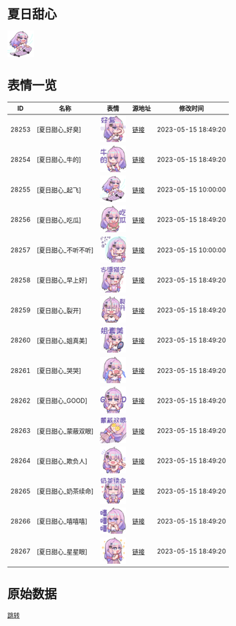 # 夏日甜心

<img src="./cover.png" height="60" alt="cover" />

# 表情一览

|ID|名称|表情|源地址|修改时间|
|----|----|----|----|----|
|28253|[夏日甜心_好臭]|<img src="./pic/028253_%5B夏日甜心_好臭%5D.png" height="60" alt="好臭"/>|[链接](https://i0.hdslb.com/bfs/garb/24824b4ae8c39a2c9a5850cb307f18aa1cb473d9.png)|2023-05-15 18:49:20|
|28254|[夏日甜心_牛的]|<img src="./pic/028254_%5B夏日甜心_牛的%5D.png" height="60" alt="牛的"/>|[链接](https://i0.hdslb.com/bfs/garb/294dde839b1c14a39114c67c834fe34a6a749ca2.png)|2023-05-15 18:49:20|
|28255|[夏日甜心_起飞]|<img src="./pic/028255_%5B夏日甜心_起飞%5D.png" height="60" alt="起飞"/>|[链接](https://i0.hdslb.com/bfs/garb/41ed8a16fefebee14c56f5ef9de1487f401ba895.png)|2023-05-15 10:00:00|
|28256|[夏日甜心_吃瓜]|<img src="./pic/028256_%5B夏日甜心_吃瓜%5D.png" height="60" alt="吃瓜"/>|[链接](https://i0.hdslb.com/bfs/garb/bcc964b28c0c3f81967050de9e5721fb0e5d9245.png)|2023-05-15 18:49:20|
|28257|[夏日甜心_不听不听]|<img src="./pic/028257_%5B夏日甜心_不听不听%5D.png" height="60" alt="不听不听"/>|[链接](https://i0.hdslb.com/bfs/garb/a1539bcb8f8cc4becc42f9e1e7b744b1a2437ae4.png)|2023-05-15 10:00:00|
|28258|[夏日甜心_早上好]|<img src="./pic/028258_%5B夏日甜心_早上好%5D.png" height="60" alt="早上好"/>|[链接](https://i0.hdslb.com/bfs/garb/ca54f1f50a265b757ee1b301c4ced1b4f3711f66.png)|2023-05-15 18:49:20|
|28259|[夏日甜心_裂开]|<img src="./pic/028259_%5B夏日甜心_裂开%5D.png" height="60" alt="裂开"/>|[链接](https://i0.hdslb.com/bfs/garb/b1e1733cbdc620e9050f4c4d71b98ccd4f8e51ca.png)|2023-05-15 18:49:20|
|28260|[夏日甜心_姐真美]|<img src="./pic/028260_%5B夏日甜心_姐真美%5D.png" height="60" alt="姐真美"/>|[链接](https://i0.hdslb.com/bfs/garb/802c4ae682f1a3745af3bd9a91bf725485bb4de4.png)|2023-05-15 18:49:20|
|28261|[夏日甜心_哭哭]|<img src="./pic/028261_%5B夏日甜心_哭哭%5D.png" height="60" alt="哭哭"/>|[链接](https://i0.hdslb.com/bfs/garb/af3fa061fae99daf824f15d7dfe7c6337e50901c.png)|2023-05-15 18:49:20|
|28262|[夏日甜心_GOOD]|<img src="./pic/028262_%5B夏日甜心_GOOD%5D.png" height="60" alt="GOOD"/>|[链接](https://i0.hdslb.com/bfs/garb/d622e6fae9f64e429fc98f094deaa9399db5afb3.png)|2023-05-15 18:49:20|
|28263|[夏日甜心_蒙蔽双眼]|<img src="./pic/028263_%5B夏日甜心_蒙蔽双眼%5D.png" height="60" alt="蒙蔽双眼"/>|[链接](https://i0.hdslb.com/bfs/garb/3e5b195f820074220353f8cc648e4319a44744de.png)|2023-05-15 18:49:20|
|28264|[夏日甜心_欺负人]|<img src="./pic/028264_%5B夏日甜心_欺负人%5D.png" height="60" alt="欺负人"/>|[链接](https://i0.hdslb.com/bfs/garb/0666c39cf93cc44f1cc65109bcffaf1e05296d98.png)|2023-05-15 18:49:20|
|28265|[夏日甜心_奶茶续命]|<img src="./pic/028265_%5B夏日甜心_奶茶续命%5D.png" height="60" alt="奶茶续命"/>|[链接](https://i0.hdslb.com/bfs/garb/041993f15b296aa2cf4c141f49745e953914cccf.png)|2023-05-15 18:49:20|
|28266|[夏日甜心_嘻嘻嘻]|<img src="./pic/028266_%5B夏日甜心_嘻嘻嘻%5D.png" height="60" alt="嘻嘻嘻"/>|[链接](https://i0.hdslb.com/bfs/garb/4db30a26b8108758cd7ee3b936577a8872bff629.png)|2023-05-15 18:49:20|
|28267|[夏日甜心_星星眼]|<img src="./pic/028267_%5B夏日甜心_星星眼%5D.png" height="60" alt="星星眼"/>|[链接](https://i0.hdslb.com/bfs/garb/7f38c7a7e346a0ac3950717b1179b47441d0e6d0.png)|2023-05-15 18:49:20|

# 原始数据

[跳转](./raw.json)

